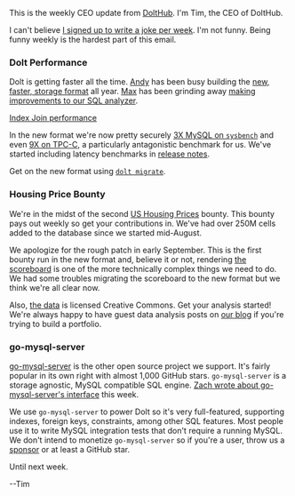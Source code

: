 This is the weekly CEO update from [DoltHub](https://www.dolthub.com/). I'm Tim, the CEO of DoltHub.

I can't believe [I signed up to write a joke per week](https://mailchi.mp/dolthub.com/tims-weekly-dolthub-update-n5f023c6xj-9162255). I'm not funny. Being funny weekly is the hardest part of this email. 

### Dolt Performance

Dolt is getting faster all the time. [Andy](https://www.dolthub.com/team#andy) has been busy building the [new, faster, storage format](https://www.dolthub.com/blog/2022-05-20-new-format-alpha/) all year. [Max](https://www.dolthub.com/team#max) has been grinding away [making improvements to our SQL analyzer](https://www.dolthub.com/blog/2022-09-14-index-join-perf/). 

[Index Join performance](../images/index-join-perf.png)

In the new format we're now pretty securely [3X MySQL on `sysbench`](https://docs.dolthub.com/sql-reference/benchmarks/latency) and even [9X on TPC-C](https://www.dolthub.com/blog/2022-09-16-tpcc-update/), a particularly antagonistic benchmark for us. We've started including latency benchmarks in [release notes](https://github.com/dolthub/dolt/releases/tag/v0.41.4). 

Get on the new format using [`dolt migrate`](https://www.dolthub.com/blog/2022-08-12-new-format-migraiton/).

### Housing Price Bounty

We're in the midst of the second [US Housing Prices](https://www.dolthub.com/repositories/dolthub/us-housing-prices-v2) bounty. This bounty pays out weekly so get your contributions in. We've had over 250M cells added to the database since we started mid-August. 

We apologize for the rough patch in early September. This is the first bounty run in the new format and, believe it or not, rendering [the scoreboard](https://www.dolthub.com/repositories/dolthub/us-housing-prices-v2/bounties/6db60872-0d9a-42fb-a000-445fcbdc7c9f/scoreboard?refName=main) is one of the more technically complex things we need to do. We had some troubles migrating the scoreboard to the new format but we think we're all clear now.

Also, [the data](https://www.dolthub.com/repositories/dolthub/us-housing-prices-v2) is licensed Creative Commons. Get your analysis started! We're always happy to have guest data analysis posts on [our blog](https://www.dolthub.com/blog/) if you're trying to build a portfolio.

### go-mysql-server

[go-mysql-server](https://github.com/dolthub/go-mysql-server) is the other open source project we support. It's fairly popular in its own right with almost 1,000 GitHub stars. `go-mysql-server` is a storage agnostic, MySQL compatible SQL engine. [Zach wrote about go-mysql-server's interface](https://www.dolthub.com/blog/2022-09-12-golang-interface-extension/) this week.

We use `go-mysql-server` to power Dolt so it's very full-featured, supporting indexes, foreign keys, constraints, among other SQL features. Most people use it to write MySQL integration tests that don't require a running MySQL. We don't intend to monetize `go-mysql-server` so if you're a user, throw us a [sponsor](https://github.com/sponsors/dolthub) or at least a GitHub star.

Until next week.

--Tim